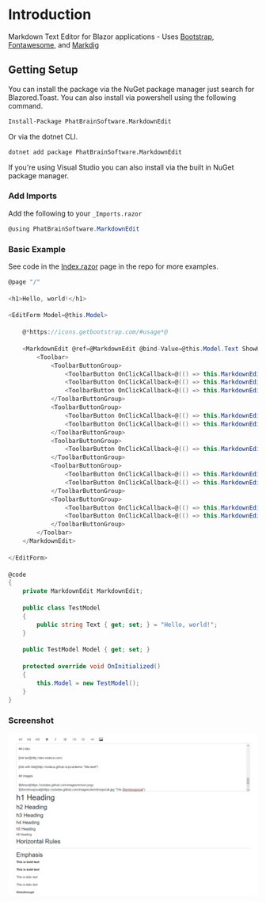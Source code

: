 # Introduction

Markdown Text Editor for Blazor applications - Uses [Bootstrap](https://getbootstrap.com), [Fontawesome](https://fontawesome.com), and [Markdig](https://github.com/xoofx/markdig)

## Getting Setup

You can install the package via the NuGet package manager just search for Blazored.Toast. You can also install via powershell using the following command.

```ps
Install-Package PhatBrainSoftware.MarkdownEdit
```

Or via the dotnet CLI.

```bash
dotnet add package PhatBrainSoftware.MarkdownEdit
```

If you're using Visual Studio you can also install via the built in NuGet package manager.

### Add Imports

Add the following to your `_Imports.razor`

```cs
@using PhatBrainSoftware.MarkdownEdit
```

### Basic Example

See code in the [Index.razor](samples/src/BlazorWebAssembly/Pages/Index.razor) page in the repo for more examples.

```cs
@page "/"

<h1>Hello, world!</h1>

<EditForm Model=@this.Model>

    @*https://icons.getbootstrap.com/#usage*@

    <MarkdownEdit @ref=@MarkdownEdit @bind-Value=@this.Model.Text ShowHelp=false>
        <Toolbar>
            <ToolbarButtonGroup>
                <ToolbarButton OnClickCallback=@(() => this.MarkdownEdit.InsertTextAsync("# "))><i class="bi-type-h1"></i></ToolbarButton>
                <ToolbarButton OnClickCallback=@(() => this.MarkdownEdit.InsertTextAsync("## "))><i class="bi-type-h2"></i></ToolbarButton>
                <ToolbarButton OnClickCallback=@(() => this.MarkdownEdit.InsertTextAsync("### "))><i class="bi-type-h3"></i></ToolbarButton>
            </ToolbarButtonGroup>
            <ToolbarButtonGroup>
                <ToolbarButton OnClickCallback=@(() => this.MarkdownEdit.WrapTextAsync("**"))><i class="bi-type-bold"></i></ToolbarButton>
                <ToolbarButton OnClickCallback=@(() => this.MarkdownEdit.WrapTextAsync("*"))><i class="bi-type-italic"></i></ToolbarButton>
            </ToolbarButtonGroup>
            <ToolbarButtonGroup>
                <ToolbarButton OnClickCallback=@(() => this.MarkdownEdit.InsertTextAsync("> "))><i class="bi-blockquote-left"></i></ToolbarButton>
            </ToolbarButtonGroup>
            <ToolbarButtonGroup>
                <ToolbarButton OnClickCallback=@(() => this.MarkdownEdit.InsertTextAsync("* "))><i class="bi-list-ul"></i></ToolbarButton>
                <ToolbarButton OnClickCallback=@(() => this.MarkdownEdit.InsertTextAsync("1. "))><i class="bi-list-ol"></i></ToolbarButton>
            </ToolbarButtonGroup>
            <ToolbarButtonGroup>
                <ToolbarButton OnClickCallback=@(() => this.MarkdownEdit.InsertImageAsync())><i class="bi-link"></i></ToolbarButton>
                <ToolbarButton OnClickCallback=@(() => this.MarkdownEdit.InsertLinkAsync())><i class="bi-image"></i></ToolbarButton>
            </ToolbarButtonGroup>
        </Toolbar>
    </MarkdownEdit>

</EditForm>

@code
{
    private MarkdownEdit MarkdownEdit;

    public class TestModel
    {
        public string Text { get; set; } = "Hello, world!";
    }

    public TestModel Model { get; set; }

    protected override void OnInitialized()
    {
        this.Model = new TestModel();
    }
}
```

### Screenshot

![Screenshot](/Screenshot1.jpg "Screenshot")